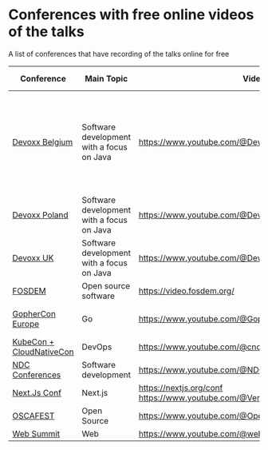 # Conferences with free online videos of the talks

A list of conferences that have recording of the talks online for free


| Conference | Main Topic | Video URL | Location | Country | Additional information |
|---|---|---|---|---|---|
| [Devoxx Belgium](https://devoxx.be/) | Software development with a focus on Java | https://www.youtube.com/@DevoxxForever | Antwerp | Belgium | The Youtube channel contains videos from all Devoxx events including Voxxed Days |
| [Devoxx Poland](https://devoxx.pl/) | Software development with a focus on Java | https://www.youtube.com/@DevoxxPoland | Krakow | Poland |  |
| [Devoxx UK](https://www.devoxx.co.uk/) | Software development with a focus on Java | https://www.youtube.com/@DevoxxUK | London | United Kingdom |  |
| [FOSDEM](https://fosdem.org/2025/) | Open source software | https://video.fosdem.org/ | Brussels | Belgium |  |
| [GopherCon Europe](https://gophercon.eu/) | Go | https://www.youtube.com/@GopherConEurope/playlists | Various locations | Various Countries in Europe |  |
| [KubeCon + CloudNativeCon](https://www.cncf.io/) | DevOps | https://www.youtube.com/@cncf/playlists | Various locations | Various Countries  |  |
| [NDC Conferences](https://ndcconferences.com/) | Software development | https://www.youtube.com/@NDC/playlists | Various Locations | Various countries |  |
| [Next.Js Conf](https://nextjs.org/conf) | Next.js | https://nextjs.org/conf https://www.youtube.com/@VercelHQ/playlists | San Francisco | California |  |
| [OSCAFEST](https://festival.oscafrica.org/) | Open Source | https://www.youtube.com/@OpenSourceCommunityAfrica/videos | Lagos |  Nigeria |  |
| [Web Summit](https://websummit.com/) | Web | https://www.youtube.com/@websummit/playlists | Lisbon | Portugal |  |
